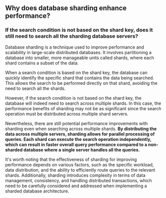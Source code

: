 ## Why does database sharding enhance performance? 
### If the search condition is not based on the shard key, does it still need to search all the sharding database servers?

Database sharding is a technique used to improve performance and scalability in large-scale distributed databases. It involves partitioning a database into smaller, more manageable units called shards, where each shard contains a subset of the data.

When a search condition is based on the shard key, the database can quickly identify the specific shard that contains the data being searched. This allows the search to be performed directly on that shard, avoiding the need to search all the shards.

However, if the search condition is not based on the shard key, the database will indeed need to search across multiple shards. In this case, the performance benefits of sharding may not be as significant since the search operation must be distributed across multiple shard servers.

Nevertheless, there are still potential performance improvements with sharding even when searching across multiple shards. <b> By distributing the data across multiple servers, sharding allows for parallel processing of queries. Each shard can execute the search operation independently, which can result in faster overall query performance compared to a non-sharded database where a single server handles all the queries. </b>

It's worth noting that the effectiveness of sharding for improving performance depends on various factors, such as the specific workload, data distribution, and the ability to efficiently route queries to the relevant shards. Additionally, sharding introduces complexity in terms of data management, consistency, and handling distributed transactions, which need to be carefully considered and addressed when implementing a sharded database architecture.
